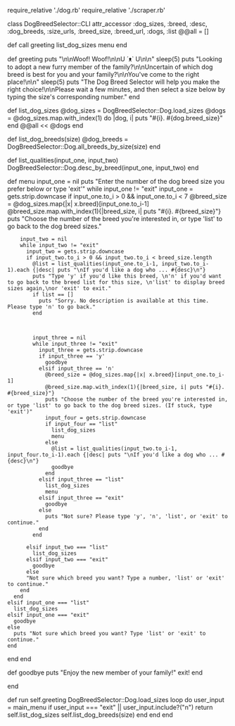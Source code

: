 
require_relative './dog.rb'
require_relative './scraper.rb'

class DogBreedSelector::CLI
  attr_accessor :dog_sizes, :breed, :desc, :dog_breeds, :size_urls, :breed_size, :breed_url, :dogs, :list
  @@all = []

  def call
    greeting
    list_dog_sizes
    menu
  end

  def greeting
    puts "\n\nWoof! Woof!\n\nU ´ᴥ` U\n\n"
    sleep(5)
    puts "Looking to adopt a new furry member of the family?\n\nUncertain of which dog breed is best for you and your family?\n\nYou've come to the right place!\n\n"
    sleep(5)
    puts "The Dog Breed Selector will help you make the right choice!\n\nPlease wait a few minutes, and then select a size below by typing the size's corresponding number."
  end


  def list_dog_sizes
    @dog_sizes = DogBreedSelector::Dog.load_sizes
    @dogs = @dog_sizes.map.with_index(1) do |dog, i|
      puts "#{i}. #{dog.breed_size}"
    end
    @@all << @dogs
  end

  def list_dog_breeds(size)
     @dog_breeds = DogBreedSelector::Dog.all_breeds_by_size(size)
 end

  def list_qualities(input_one, input_two)
    DogBreedSelector::Dog.desc_by_breed(input_one, input_two)
  end

  def menu
    input_one = nil
    puts "Enter the number of the dog breed size you prefer below or type 'exit'"
    while input_one != "exit"
      input_one = gets.strip.downcase
      if input_one.to_i > 0 && input_one.to_i < 7
        @breed_size = @dog_sizes.map{|x| x.breed}[input_one.to_i-1]
        @breed_size.map.with_index(1){|breed_size, i| puts "#{i}. #{breed_size}"}
        puts "Choose the number of the breed you're interested in, or type 'list' to go back to the dog breed sizes."

        input_two = nil
        while input_two != "exit"
          input_two = gets.strip.downcase
          if input_two.to_i > 0 && input_two.to_i < breed_size.length
            @list = list_qualities(input_one.to_i-1, input_two.to_i-1).each {|desc| puts "\nIf you'd like a dog who ... #{desc}\n"}
            puts "Type 'y' if you'd like this breed, \n'n' if you'd want to go back to the breed list for this size, \n'list' to display breed sizes again,\nor 'exit' to exit."
            if list == []
              puts "Sorry. No description is available at this time. Please type 'n' to go back."
            end



            input_three = nil
            while input_three != "exit"
              input_three = gets.strip.downcase
              if input_three == 'y'
                goodbye
              elsif input_three == 'n'
                @breed_size = @dog_sizes.map{|x| x.breed}[input_one.to_i-1]
                @breed_size.map.with_index(1){|breed_size, i| puts "#{i}. #{breed_size}"}
                puts "Choose the number of the breed you're interested in, or type 'list' to go back to the dog breed sizes. (If stuck, type 'exit')"
                input_four = gets.strip.downcase
                if input_four == "list"
                  list_dog_sizes
                  menu
                else
                  @list = list_qualities(input_two.to_i-1, input_four.to_i-1).each {|desc| puts "\nIf you'd like a dog who ... #{desc}\n"}
                  goodbye
                end
              elsif input_three == "list"
                list_dog_sizes
                menu
              elsif input_three == "exit"
                goodbye
              else
                puts "Not sure? Please type 'y', 'n', 'list', or 'exit' to continue."
              end
            end

          elsif input_two === "list"
            list_dog_sizes
          elsif input_two === "exit"
            goodbye
          else
          "Not sure which breed you want? Type a number, 'list' or 'exit' to continue."
        end
      end
    elsif input_one === "list"
      list_dog_sizes
    elsif input_one === "exit"
      goodbye
    else
      puts "Not sure which breed you want? Type 'list' or 'exit' to continue."
    end
  end
  end

  def goodbye
    puts "Enjoy the new member of your family!"
    exit!
  end

end



def run
  self.greeting
      DogBreedSelector::Dog.load_sizes
    loop do
      user_input = main_menu
      if user_input === "exit" || user_input.include?("n")
      return
      self.list_dog_sizes
      self.list_dog_breeds(size)
      end
    end
  end
